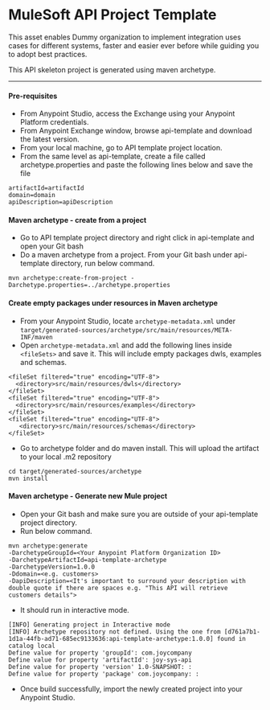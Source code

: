 # MuleSoft API Project Template

This asset enables Dummy organization to implement integration uses cases for different systems, faster and easier ever before while guiding you to adopt best practices.

This API skeleton project is generated using maven archetype.

------

#### Pre-requisites

- From Anypoint Studio, access the Exchange using your Anypoint Platform credentials.
- From Anypoint Exchange window, browse api-template and download the latest version.
- From your local machine, go to API template project location.
- From the same level as api-template, create a file called archetype.properties and paste the following lines below and save the file

```
artifactId=artifactId
domain=domain
apiDescription=apiDescription
```

#### Maven archetype - create from a project

- Go to API template project directory and right click in api-template and open your Git bash
- Do a maven archetype from a project. From your Git bash under api-template directory, run below command.

```
mvn archetype:create-from-project -Darchetype.properties=../archetype.properties
```

#### Create empty packages under resources in Maven archetype

- From your Anypoint Studio, locate `archetype-metadata.xml` under `target/generated-sources/archetype/src/main/resources/META-INF/maven`
- Open `archetype-metadata.xml` and add the following lines inside `<fileSets>` and save it. This will include empty packages dwls, examples and schemas.

```
<fileSet filtered="true" encoding="UTF-8">
  <directory>src/main/resources/dwls</directory>
</fileSet>
<fileSet filtered="true" encoding="UTF-8">
  <directory>src/main/resources/examples</directory>
</fileSet> 
<fileSet filtered="true" encoding="UTF-8">
   <directory>src/main/resources/schemas</directory>
</fileSet>
```
- Go to archetype folder and do maven install. This will upload the artifact to your local .m2 repository

```
cd target/generated-sources/archetype
mvn install
```

#### Maven archetype - Generate new Mule project

- Open your Git bash and make sure you are outside of your api-template project directory.
- Run below command.

```
mvn archetype:generate 
-DarchetypeGroupId=<Your Anypoint Platform Organization ID> 
-DarchetypeArtifactId=api-template-archetype
-DarchetypeVersion=1.0.0 
-Ddomain=<e.g. customers>
-DapiDescription=<It's important to surround your description with double quote if there are spaces e.g. "This API will retrieve customers details">
```

- It should run in interactive mode.

```
[INFO] Generating project in Interactive mode
[INFO] Archetype repository not defined. Using the one from [d761a7b1-1d1a-44fb-ad71-685ec9133636:api-template-archetype:1.0.0] found in catalog local
Define value for property 'groupId': com.joycompany
Define value for property 'artifactId': joy-sys-api
Define value for property 'version' 1.0-SNAPSHOT: :
Define value for property 'package' com.joycompany: :
```

- Once build successfully, import the newly created project into your Anypoint Studio.
